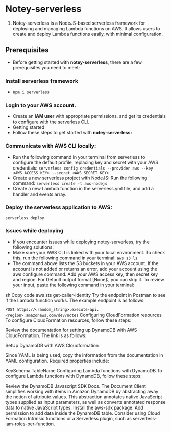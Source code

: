 # Notey-serverless

1. Notey-serverless is a NodeJS-based serverless framework for deploying and managing Lambda functions on AWS. It allows users to create and deploy Lambda functions easily, with minimal configuration.

## Prerequisites

- Before getting started with <strong>notey-serverless</strong>, there are a few prerequisites you need to meet:

### Install serverless framework 
- `npm i serverless`

### Login to your AWS account.
- Create an <strong>IAM user</strong> with appropriate permissions, and get its credentials to configure with the serverless CLI.
- Getting started
- Follow these steps to get started with <strong>notey-serverless:</strong>

### Communicate with AWS CLI locally: 
- Run the following command in your terminal from serverless to configure the default profile, replacing key and secret with your AWS credentials:
`serverless config credentials --provider aws --key <AWS_ACCESS_KEY> --secret <AWS_SECRET_KEY>`
- Create a new serverless project with NodeJS: Run the following command:
`serverless create -t aws-nodejs`
- Create a new Lambda function in the serverless.yml file, and add a handler and events array.

### Deploy the serverless application to AWS:
`serverless deploy`

### Issues while deploying
- If you encounter issues while deploying notey-serverless, try the following solutions:
- Make sure your AWS CLI is linked with your local environment. To check this, run the following command in your terminal:
`aws s3 ls`
- The command above lists the S3 buckets in your AWS account. If the account is not added or returns an error, add your account using the aws configure command. Add your AWS access key, then secret key and region. For Default output format [None]:, you can skip it. To review your input, paste the following command in your terminal:

sh
Copy code
aws sts get-caller-identity
Try the endpoint in Postman to see if the Lambda function works. The example endpoint is as follows:

`POST https://<random_string>.execute-api.<region>.amazonaws.com/dev/notes`
Configuring CloudFormation resources
To configure CloudFormation resources, follow these steps:

Review the documentation for setting up DynamoDB with AWS CloudFormation. The link is as follows:

SetUp DynamoDB with AWS Cloudformation

Since YAML is being used, copy the information from the documentation in YAML configuration. Required properties include:

KeySchema
TableName
Configuring Lambda functions with DynamoDB
To configure Lambda functions with DynamoDB, follow these steps:

Review the DynamoDB Javascript SDK Docs.
The Document Client simplifies working with items in Amazon DynamoDB by abstracting away the notion of attribute values. This abstraction annotates native JavaScript types supplied as input parameters, as well as converts annotated response data to native JavaScript types.
Install the aws-sdk package.
Add permission to add data inside the DynamoDB table.
Consider using Cloud Formation Intrinsic functions or a Serverless plugin, such as serverless-iam-roles-per-function.
